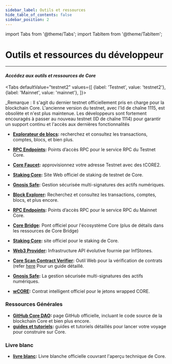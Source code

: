 ```yaml
---
sidebar_label: Outils et ressources
hide_table_of_contents: false
sidebar_position: 2
---
```


import Tabs from '@theme/Tabs';
import TabItem from '@theme/TabItem';

# Outils et ressources du développeur

---

#### _Accédez aux outils et ressources de Core_

<Tabs
defaultValue="testnet2"
values={[
{label: 'Testnet', value: 'testnet2'},
{label: 'Mainnet', value: 'mainnet'},
]}> 

<TabItem value="testnet2">
  _Remarque : Il s'agit du dernier testnet officiellement pris en charge pour la blockchain Core. L'ancienne version du testnet, avec l'Id de chaîne 1115, est obsolète et n'est plus maintenue. Les développeurs sont fortement encouragés à passer au nouveau testnet (ID de chaîne 1114) pour garantir un support continu et l'accès aux dernières fonctionnalités

  - **[Explorateur de blocs](https://scan.test2.btcs.network/):** recherchez et consultez les transactions, comptes, blocs, et bien plus.

  - **[RPC Endpoints](https://chainlist.org/chain/1114):** Points d’accès RPC pour le service RPC du Testnet Core.

  - **[Core Faucet](https://scan.test2.btcs.network/faucet):** approvisionnez votre adresse Testnet avec des tCORE2.

  - **[Staking Core](https://stake.test2.btcs.network/):** Site Web officiel de staking de testnet de Core.

  - **[Gnosis Safe](https://safe.test2.btcs.network/welcome):** Gestion sécurisée multi-signatures des actifs numériques.
</TabItem>

<TabItem value="mainnet">

  - **[Block Explorer](https://scan.coredao.org/):** Recherchez et consultez les transactions, comptes, blocs, et plus encore.

  - **[RPC Endpoints](https://chainlist.org/chain/1116):** Points d’accès RPC pour le service RPC du Mainnet Core.

  - **[Core Bridge](https://bridge.coredao.org/):** Pont officiel pour l'écosystème Core (plus de détails dans les ressources de Core Bridge)

  - **[Staking Core](https://stake.coredao.org/):** site officiel pour le staking de Core.

  - **[Web3 Provider](https://cloud.infstones.com/login):** Infrastructure API évolutive fournie par InfStones.

  - **[Core Scan Contract Verifier](https://scan.coredao.org/verifyContract):** Outil Web pour la vérification de contrats (refer [here](https://docs.coredao.org/docs/Dev-Guide/contract-verify#web-verification-via-core-scan) Pour un guide détaillé.

  - **[Gnosis Safe](https://safe.coredao.org/welcome):** La gestion sécurisée multi-signatures des actifs numériques.

  - **[wCORE](https://scan.coredao.org/address/0x191e94fa59739e188dce837f7f6978d84727ad01):** Contrat intelligent officiel pour le jetons wrapped CORE.
</TabItem>

</Tabs>

### Ressources Générales

- **[GitHub Core DAO](https://github.com/coredao-org):** page GitHub officielle, incluant le code source de la blockchain Core et bien plus encore.
- **[guides et tutoriels](https://github.com/coredao-org/dapp-tutorial):** guides et tutoriels détaillés pour lancer votre voyage pour construire sur Core.

### Livre blanc

- **[livre blanc](https://whitepaper.coredao.org/):** Livre blanche officielle couvrant l'aperçu technique de Core.
